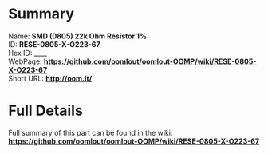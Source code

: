 
Summary
=================
  
Name: __SMD (0805) 22k Ohm Resistor 1%__    
ID: __RESE-0805-X-O223-67__   
Hex ID: ____   
WebPage: __https://github.com/oomlout/oomlout-OOMP/wiki/RESE-0805-X-O223-67__   
Short URL: __http://oom.lt/__   

Full Details
==========================
Full summary of this part can be found in the wiki:   
__https://github.com/oomlout/oomlout-OOMP/wiki/RESE-0805-X-O223-67__    

